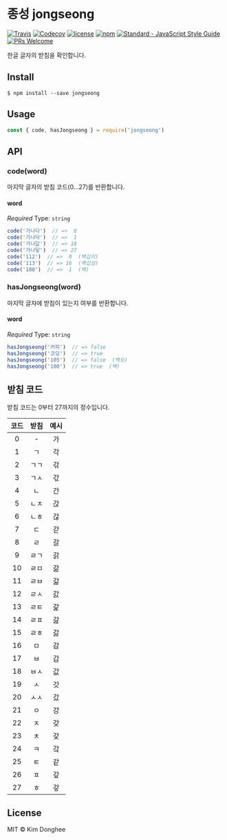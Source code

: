 # 종성 jongseong

[![Travis](https://img.shields.io/travis/kimdhoe/jongseong.svg)](https://travis-ci.org/kimdhoe/jongseong)
[![Codecov](https://img.shields.io/codecov/c/github/kimdhoe/jongseong.svg)](https://codecov.io/gh/kimdhoe/jongseong)
[![license](https://img.shields.io/github/license/kimdhoe/jongseong.svg)](https://github.com/kimdhoe/jongseong/blob/master/LICENSE.md)
[![npm](https://img.shields.io/npm/v/jongseong.svg)](https://www.npmjs.com/package/jongseong)
[![Standard - JavaScript Style
Guide](https://img.shields.io/badge/code%20style-standard-brightgreen.svg)](http://standardjs.com/)
[![PRs
Welcome](https://img.shields.io/badge/PRs-welcome-brightgreen.svg?style=flat-square)](http://makeapullrequest.com)

한글 글자의 받침을 확인합니다.

## Install

```shell
$ npm install --save jongseong
```

## Usage

```js
const { code, hasJongseong } = require('jongseong')
```

## API

### code(word)

마지막 글자의 받침 코드(0...27)를 반환합니다.

#### word

_Required_
Type: `string`

```js
code('가나다')  // =>  0
code('가나닥')  // =>  1
code('가나닶')  // => 18
code('가나닿')  // => 27
code('112')  // =>  0  (백십이)
code('113')  // => 16  (백십삼)
code('100')  // =>  1  (백)
```

### hasJongseong(word)

마지막 글자에 받침이 있는지 여부를 반환합니다.

#### word

_Required_
Type: `string`

```js
hasJongseong('커피')  // => false
hasJongseong('코딩')  // => true
hasJongseong('105')  // => false  (백오)
hasJongseong('100')  // => true  (백)
```

## 받침 코드

받침 코드는 0부터 27까지의 정수입니다.

| 코드 | 받침 | 예시 |
|:----:|:----:|:----:|
|  0   |  -   | 가   |
|  1   |  ㄱ  | 각   |
|  2   |  ㄱㄱ| 갂   |
|  3   |  ㄱㅅ| 갃   |
|  4   |  ㄴ  | 간   |
|  5   |  ㄴㅈ| 갅   |
|  6   |  ㄴㅎ| 갆   |
|  7   |  ㄷ  | 갇   |
|  8   |  ㄹ  | 갈   |
|  9   |  ㄹㄱ| 갉   |
| 10   |  ㄹㅁ| 갊   |
| 11   |  ㄹㅂ| 갋   |
| 12   |  ㄹㅅ| 갌   |
| 13   |  ㄹㅌ| 갍   |
| 14   |  ㄹㅍ| 갎   |
| 15   |  ㄹㅎ| 갏   |
| 16   |  ㅁ  | 감   |
| 17   |  ㅂ  | 갑   |
| 18   |  ㅂㅅ| 값   |
| 19   |  ㅅ  | 갓   |
| 20   |  ㅅㅅ| 갔   |
| 21   |  ㅇ  | 강   |
| 22   |  ㅈ  | 갖   |
| 23   |  ㅊ  | 갗   |
| 24   |  ㅋ  | 갘   |
| 25   |  ㅌ  | 같   |
| 26   |  ㅍ  | 갚   |
| 27   |  ㅎ  | 갛   |

## License

MIT © Kim Donghee
